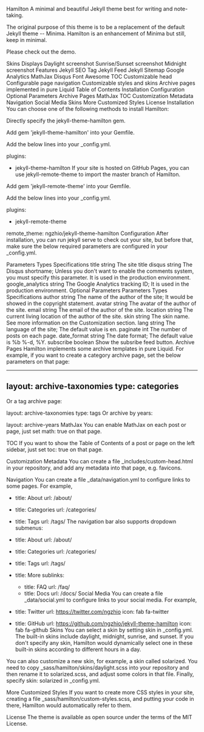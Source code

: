 Hamilton
A minimal and beautiful Jekyll theme best for writing and note-taking.

The original purpose of this theme is to be a replacement of the default Jekyll theme -- Minima. Hamilton is an enhancement of Minima but still, keep in minimal.

Please check out the demo.

Skins	Displays
Daylight	screenshot
Sunrise/Sunset	screenshot
Midnight	screenshot
Features
Jekyll SEO Tag
Jekyll Feed
Jekyll Sitemap
Google Analytics
MathJax
Disqus
Font Awesome
TOC
Customizable head
Configurable page navigation
Customizable styles and skins
Archive pages implemented in pure Liquid
Table of Contents
Installation
Configuration
Optional Parameters
Archive Pages
MathJax
TOC
Customization
Metadata
Navigation
Social Media
Skins
More Customized Styles
License
Installation
You can choose one of the following methods to install Hamilton:

Directly specify the jekyll-theme-hamilton gem.

Add gem 'jekyll-theme-hamilton' into your Gemfile.

Add the below lines into your _config.yml.

plugins:
  - jekyll-theme-hamilton
If your site is hosted on GitHub Pages, you can use jekyll-remote-theme to import the master branch of Hamilton.

Add gem 'jekyll-remote-theme' into your Gemfile.

Add the below lines into your _config.yml.

plugins:
  - jekyll-remote-theme

remote_theme: ngzhio/jekyll-theme-hamilton
Configuration
After installation, you can run jekyll serve to check out your site, but before that, make sure the below required parameters are configured in your _config.yml.

Parameters	Types	Specifications
title	string	The site title
disqus	string	The Disqus shortname; Unless you don't want to enable the comments system, you must specify this parameter. It is used in the production environment.
google_analytics	string	The Google Analytics tracking ID; It is used in the production environment.
Optional Parameters
Parameters	Types	Specifications
author	string	The name of the author of the site; It would be showed in the copyright statement.
avatar	string	The avatar of the author of the site.
email	string	The email of the author of the site.
location	string	The current living location of the author of the site.
skin	string	The skin name. See more information on the Customization section.
lang	string	The language of the site; The default value is en.
paginate	int	The number of posts on each page.
date_format	string	The date format; The default value is %b %-d, %Y.
subscribe	boolean	Show the subsribe feed button.
Archive Pages
Hamilton implements some archive templates in pure Liquid. For example, if you want to create a category archive page, set the below parameters on that page:

---
layout: archive-taxonomies
type: categories
---
Or a tag archive page:

layout: archive-taxonomies
type: tags
Or archive by years:

layout: archive-years
MathJax
You can enable MathJax on each post or page, just set math: true on that page.

TOC
If you want to show the Table of Contents of a post or page on the left sidebar, just set toc: true on that page.

Customization
Metadata
You can create a file _includes/custom-head.html in your repository, and add any metadata into that page, e.g. favicons.

Navigation
You can create a file _data/navigation.yml to configure links to some pages. For example,

- title: About
  url: /about/
- title: Categories
  url: /categories/
- title: Tags
  url: /tags/
The navigation bar also supports dropdown submenus:

- title: About
  url: /about/
- title: Categories
  url: /categories/
- title: Tags
  url: /tags/
- title: More
  sublinks:
    - title: FAQ
      url: /faq/
    - title: Docs
      url: /docs/
Social Media
You can create a file _data/social.yml to configure links to your social media. For example,

- title: Twitter
  url: https://twitter.com/ngzhio
  icon: fab fa-twitter
- title: GitHub
  url: https://github.com/ngzhio/jekyll-theme-hamilton
  icon: fab fa-github
Skins
You can select a skin by setting skin in _config.yml. The built-in skins include daylight, midnight, sunrise, and sunset. If you don't specify any skin, Hamilton would dynamically select one in these built-in skins according to different hours in a day.

You can also customize a new skin, for example, a skin called solarized. You need to copy _sass/hamilton/skins/daylight.scss into your repository and then rename it to solarized.scss, and adjust some colors in that file. Finally, specify skin: solarized in _config.yml.

More Customized Styles
If you want to create more CSS styles in your site, creating a file _sass/hamilton/custom-styles.scss, and putting your code in there, Hamilton would automatically refer to them.

License
The theme is available as open source under the terms of the MIT License.